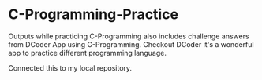 # C-Programming-Practice
Outputs while practicing C-Programming also includes challenge answers from DCoder App using C-Programming.
Checkout DCoder it's a wonderful app to practice different programming language.

Connected this to my local repository.
